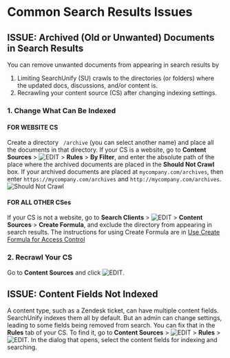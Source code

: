 # Common Search Results Issues

## ISSUE: Archived (Old or Unwanted) Documents in Search Results
You can remove unwanted documents from appearing in search results by 
1. Limiting SearchUnify (SU) crawls to the directories (or folders) where the updated docs, discussions, and/or content is.
2. Recrawling your content source (CS) after changing indexing settings.

### 1. Change What Can Be Indexed
#### **FOR WEBSITE CS**
Create a directory ``` /archive``` (you can select another name) and place all the documents in that directory.
If your CS is a website, go to **Content Sources** > ![EDIT](https://docs.searchunify.com/Content/Resources-Mamba20/Images/Icons/edit-tuning.png) > **Rules** > **By Filter**, and enter the absolute path of the place where the archived documents are placed in the **Should Not Crawl** box. If your archived documents are placed at ```mycompany.com/archives```, then enter ```https://mycompany.com/archives``` and ```http://mycompany.com/archives```. ![Should Not Crawl](https://i.ibb.co/mhqmKQp/archives.png)   
#### **FOR ALL OTHER CSes**
If your CS is not a website, go to **Search Clients** > ![EDIT](https://docs.searchunify.com/Content/Resources-Mamba20/Images/Icons/edit-tuning.png) > **Content Sources** > **Create Formula**, and exclude the directory from appearing in search results. The instructions for using Create Formula are in [Use Create Formula for Access Control](https://docs.searchunify.com/Content/Search-Clients/Create-Formula.htm) 

### 2. Recrawl Your CS
Go to **Content Sources** and click ![EDIT](https://docs.searchunify.com/Content/Resources-Mamba20/Images/Icons/recrwal.png). 

## ISSUE: Content Fields Not Indexed
A content type, such as a Zendesk ticket, can have multiple content fields. SearchUnify indexes them all by default. But an admin can change settings, leading to some fields being removed from search. You can fix that in the **Rules** tab of your CS. To find it, go to **Content Sources** > ![EDIT](https://docs.searchunify.com/Content/Resources-Mamba20/Images/Icons/edit-tuning.png) > **Rules** > ![EDIT](https://docs.searchunify.com/Content/Resources-Mamba20/Images/Icons/edit-tuning.png). In the dialog that opens, select the content fields for indexing and searching.


